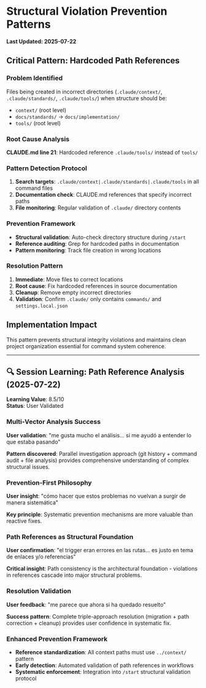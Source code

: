 # Structural Violation Prevention Patterns

**Last Updated: 2025-07-22**

## Critical Pattern: Hardcoded Path References

### Problem Identified
Files being created in incorrect directories (`.claude/context/`, `.claude/standards/`, `.claude/tools/`) when structure should be:
- `context/` (root level)
- `docs/standards/` → `docs/implementation/` 
- `tools/` (root level)

### Root Cause Analysis
**CLAUDE.md line 21**: Hardcoded reference `.claude/tools/` instead of `tools/`

### Pattern Detection Protocol
1. **Search targets**: `.claude/context|.claude/standards|.claude/tools` in all command files
2. **Documentation check**: CLAUDE.md references that specify incorrect paths
3. **File monitoring**: Regular validation of `.claude/` directory contents

### Prevention Framework
- **Structural validation**: Auto-check directory structure during `/start` 
- **Reference auditing**: Grep for hardcoded paths in documentation
- **Pattern monitoring**: Track file creation in wrong locations

### Resolution Pattern
1. **Immediate**: Move files to correct locations
2. **Root cause**: Fix hardcoded references in source documentation
3. **Cleanup**: Remove empty incorrect directories
4. **Validation**: Confirm `.claude/` only contains `commands/` and `settings.local.json`

## Implementation Impact
This pattern prevents structural integrity violations and maintains clean project organization essential for command system coherence.

---

## 🔍 Session Learning: Path Reference Analysis (2025-07-22)

**Learning Value**: 8.5/10  
**Status**: User Validated

### Multi-Vector Analysis Success
**User validation**: "me gusta mucho el análisis... si me ayudó a entender lo que estaba pasando"

**Pattern discovered**: Parallel investigation approach (git history + command audit + file analysis) provides comprehensive understanding of complex structural issues.

### Prevention-First Philosophy
**User insight**: "cómo hacer que estos problemas no vuelvan a surgir de manera sistemática"

**Key principle**: Systematic prevention mechanisms are more valuable than reactive fixes.

### Path References as Structural Foundation
**User confirmation**: "el trigger eran errores en las rutas... es justo en tema de enlaces y/o referencias"

**Critical insight**: Path consistency is the architectural foundation - violations in references cascade into major structural problems.

### Resolution Validation
**User feedback**: "me parece que ahora si ha quedado resuelto"

**Success pattern**: Complete triple-approach resolution (migration + path correction + cleanup) provides user confidence in systematic fix.

### Enhanced Prevention Framework
- **Reference standardization**: All context paths must use `../context/` pattern
- **Early detection**: Automated validation of path references in workflows  
- **Systematic enforcement**: Integration into `/start` structural validation protocol